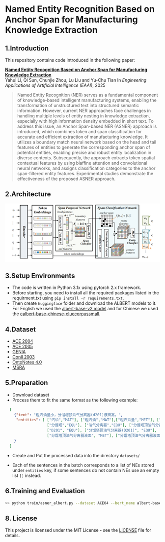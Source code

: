 # Named Entity Recognition Based on Anchor Span for Manufacturing Knowledge Extraction

## 1.Introduction
This repository contains code introduced in the following paper:
 
**[Named Entity Recognition Based on Anchor Span for Manufacturing Knowledge Extraction](https://www.sciencedirect.com/science/article/pii/S0952197625027241?dgcid=author)**  
Yahui Li, Qi Sun, Chunjie Zhou, Lu Liu and Yu-Chu Tian In *Engineering Applications of Artificial Intelligence (EAAI)*, 2025

> Named Entity Recognition (NER) serves as a fundamental component of knowledge-based intelligent manufacturing systems, enabling the transformation of unstructured text into structured semantic information. However, current NER approaches face challenges in handling multiple levels of entity nesting in knowledge extraction, especially with high information density embedded in short text. To address this issue, an Anchor Span-based NER (ASNER) approach is introduced, which combines token and span classification for accurate and efficient extraction of manufacturing knowledge. It utilizes a boundary match neural network based on the head and tail features of entities to generate the corresponding anchor span of potential entities, enabling precise and robust entity localization in diverse contexts. Subsequently, the approach extracts token spatial contextual features by using biaffine attention and convolutional neural networks, and assigns classification categories to the anchor span-filtered entity features. Experimental studies demonstrate the effectiveness of the proposed ASNER approach.

## 2.Architecture
<p align="center">
  <img src="images/architecture.png" />
</p>

## 3.Setup Environments
* The code is written in Python 3.1x using pytorch 2.x framework.  
* Before starting, you need to install all the required packages listed in the requirment.txt using `pip install -r requirements.txt`.
* Then create `huggingface` folder and download the ALBERT models to it. For English we used the [albert-base-v2 model](https://huggingface.co/albert/albert-base-v2) and for Chinese we used the [calbert-base-chinese-cluecorpussmall]( https://huggingface.co/uer/albert-base-chinese-cluecorpussmall).

## 4.Dataset
- [ACE 2004](https://catalog.ldc.upenn.edu/LDC2005T09)
- [ACE 2005](https://catalog.ldc.upenn.edu/LDC2006T06)
- [GENIA](http://www.geniaproject.org/genia-corpus)
- [Conll 2003](https://www.clips.uantwerpen.be/conll2003/ner/)
- [OntoNotes 4.0](https://catalog.ldc.upenn.edu/LDC2011T03)
- [MSRA](https://github.com/ShannonAI/mrc-for-flat-nested-ner/blob/master/ner2mrc/download.md)

## 5.Preparation
- Download dataset
- Process them to fit the same format as the following example:
``` json
  [
    {"text": "粗汽油量小，分馏塔顶油气分离器(d201)液面高。", 
     "entities": [ ["汽油","MAT"], ["粗汽油","MAT"],["粗汽油量","MET"], ["粗汽油量小","PAR"],
                   ["分馏塔","EQU"], ["油气分离器","EQU"], ["分馏塔顶油气分离器", "EQU"], 
                   ["D201", "EQU"], ["分馏塔顶油气分离器(D201)", "EQU"], 
                   ["分馏塔顶油气分离器液面", "MET"], ["分馏塔顶油气分离器液面高", "PAR"]]
    }
  ]
  ```
- Create and Put the processed data into the directory `datasets/`
   
* Each of the sentences in the batch corresponds to a list of NEs stored under `entities` key, if some sentences do not contain NEs use an empty list `[]` instead.

## 6.Training and Evaluation
```bash
>> python train/asner_albert.py --dataset ACE04 --bert_name albert-base-v2
```

## 8. License

This project is licensed under the MIT License - see the [LICENSE](LICENSE) file for details.
